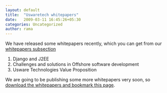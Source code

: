 ```yaml
---
layout: default
title:  "Uswaretech whitepapers"
date:   2009-03-11 16:45:26+05:30
categories: Uncategorized
author: rama
---
```

We have released some whitepapers recently, which you can get from our [whitepapers subsection](http://www.agiliq.com/whitepapers/)

1. Django and J2EE
2. Challenges and solutions in Offshore software development
3. Usware Technologies Value Proposition

We are going to be publishing some more whitepapers very soon, so [download the whitepapers and bookmark this page](http://www.agiliq.com/whitepapers/).

